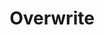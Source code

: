 ---
ee_id_show: '4470'
site: '1'
type: '5'
title: Overwrite
url: overwrite
live_url:
year: '2020'
venue: Greene Naftali Gallery
state_country: New York
pitch: w/ JULIE BECKER, TONY CONRAD, GUYTON\WALKER, JACQUELINE HUMPHRIES :-)
ps:
imgs: overwrite-2020-07-db-gn--8WxP.jpg,overwrite-2020-07-db-gn--mIpx.jpg,overwrite-2020-07-db-gn--17oR.jpg,overwrite-2020-07-db-gn--f1zQ.jpg,overwrite-2020-07-db-gn--fpf9.jpg,overwrite-2020-07-db-gn--hJxu.jpg,overwrite-2020-07-db-gn--Horf.jpg,overwrite-2020-07-db-gn--hvTy.jpg
things: "[15] [2004-002-f1-racer-mod] 2004-002 F1 Racer Mod (aka Japanese Driving
  Game)"
status:
vis: Y
layout: shows
---